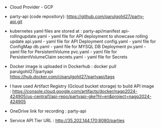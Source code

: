  - Cloud Provider - GCP

- party-api (code repository): https://github.com/parulgohil27/party-api.git

- kubernetes yaml files are stored at : party-api/manifest
    api-rollingupdate.yaml - yaml file for API deployment to showcase rolling update
    api.yaml - yaml file for API Deployment 
    config.yaml - yaml file for ConfigMap 
    db.yaml - yaml file for MYSQL DB Deployment 
    pv.yaml - yaml file for PersistentVolume
    pvc.yaml - yaml file for PersistentVolumeClaim
    secrets.yaml - yaml file for Secrets

- Docker image is uploaded in Dockerhub : 
    docker pull parulgohil27/partyapi
    https://hub.docker.com/r/parulgohil27/partyapi/tags

- I have used Artifact Registry (Gcloud bucket storage) to build API image : https://console.cloud.google.com/artifacts/docker/nagp2024-424905/us-central1/api-repo/partyapi-gke?hl=en&project=nagp2024-424905

- OneDrive link for recording : party-api

- Service API Tier URL : http://35.202.144.170:8080/parties